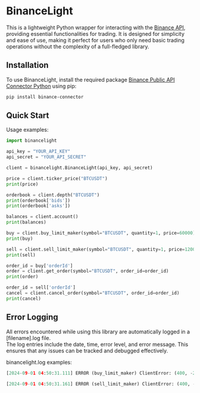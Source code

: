 # BinanceLight

This is a lightweight Python wrapper for interacting with the [Binance API](https://github.com/binance/binance-spot-api-docs), providing essential functionalities for trading. It is designed for simplicity and ease of use, making it perfect for users who only need basic trading operations without the complexity of a full-fledged library.

## Installation
To use BinanceLight, install the required package [Binance Public API Connector Python](https://github.com/binance/binance-connector-python) using pip:
```bash
pip install binance-connector
```

## Quick Start
Usage examples:
```python
import binancelight

api_key = "YOUR_API_KEY"
api_secret = "YOUR_API_SECRET"

client = binancelight.BinanceLight(api_key, api_secret)

price = client.ticker_price("BTCUSDT")
print(price)

orderbook = client.depth("BTCUSDT")
print(orderbook['bids'])
print(orderbook['asks'])

balances = client.account()
print(balances)

buy = client.buy_limit_maker(symbol="BTCUSDT", quantity=1, price=60000)
print(buy)

sell = client.sell_limit_maker(symbol="BTCUSDT", quantity=1, price=120000)
print(sell)

order_id = buy['orderId']
order = client.get_order(symbol="BTCUSDT", order_id=order_id)
print(order)

order_id = sell['orderId']
cancel = client.cancel_order(symbol="BTCUSDT", order_id=order_id)
print(cancel)
```

## Error Logging
All errors encountered while using this library are automatically logged in a [filename].log file.  
The log entries include the date, time, error level, and error message. This ensures that any issues can be tracked and debugged effectively.

binancelight.log examples:
```python
[2024-09-01 04:50:31.111] ERROR (buy_limit_maker) ClientError: (400, -2010, 'Order would immediately match and take.', {'Content-Type': 'application/json;charset=UTF-8', 'Content-Length': '62', 'Connection': 'keep-alive', 'Date': 'Sat, 31 Aug 2024 19:50:31 GMT', 'Server': 'nginx', 'x-mbx-uuid': '7e655 ...
```
```python
[2024-09-01 04:50:31.161] ERROR (sell_limit_maker) ClientError: (400, -2010, 'Account has insufficient balance for requested action.', {'Content-Type': 'application/json;charset=UTF-8', 'Content-Length': '77', 'Connection': 'keep-alive', 'Date': 'Sat, 31 Aug 2024 19:50:31 GMT', 'Server': 'nginx', 'x-mbx-uuid': '42136 ...
```
